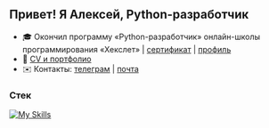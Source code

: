 Привет! Я Алексей, Python-разработчик
------------------------------

* 🎓 Окончил программу «Python-разработчик» онлайн-школы программирования «Хекслет» | [сертификат](https://raw.githubusercontent.com/Mirroel-Alvares/Mirroel-Alvares/refs/heads/main/certificate_hexlet.png.png) | [профиль](https://ru.hexlet.io/u/mirroel)
* 💼 [CV и портфолио](https://github.com/Mirroel-Alvares/Mirroel-Alvares/raw/main/cv.pdf)
* ✉️ Контакты: [телеграм](@Mirroel_Alvares)  | [почта](aleksejkuznecov07096@gmail.com)

### Стек
[![My Skills](https://skillicons.dev/icons?i=py,django,flask,postgres,docker,html,css,git,pycharm,linux,ubuntu)](https://skillicons.dev)